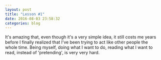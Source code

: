 ```yaml
---
layout: post
title: "Lesson #1"
date: 2016-08-03 23:58:32
categories: blog
---
```


It's amazing that, even though it's a very simple idea, it still costs me years before I finally realized that I've been trying to act like other people the whole time. Being myself, doing what I want to do, reading what I want to read, instead of 'pretending', is very very hard.